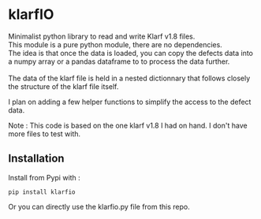# klarfIO
Minimalist python library to read and write Klarf v1.8 files. <br/>
This module is a pure python module, there are no dependencies.<br/>
The idea is that once the data is loaded, you can copy the defects data into a numpy array or a pandas dataframe to to process the data further.<br/>
<br/>
The data of the klarf file is held in a nested dictionnary that follows closely the structure of the klarf file itself.

I plan on adding a few helper functions to simplify the access to the defect data.

Note : This code is based on the one klarf v1.8 I had on hand. I don't have more files to test with.

## Installation

Install from Pypi with : 

<code>pip install klarfio</code>

Or you can directly use the klarfio.py file from this repo.

